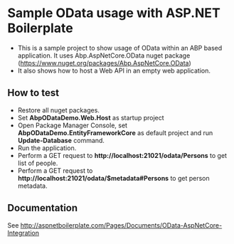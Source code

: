 # Sample OData usage with ASP.NET Boilerplate

* This is a sample project to show usage of OData within an ABP based application. It uses Abp.AspNetCore.OData nuget package (https://www.nuget.org/packages/Abp.AspNetCore.OData)
* It also shows how to host a Web API in an empty web application.

## How to test

* Restore all nuget packages.
* Set __AbpODataDemo.Web.Host__ as startup project
* Open Package Manager Console, set __AbpODataDemo.EntityFrameworkCore__ as default project and run __Update-Database__ command.
* Run the application.
* Perform a GET request to __http://localhost:21021/odata/Persons__ to get list of people.
* Perform a GET request to __http://localhost:21021/odata/$metadata#Persons__ to get person metadata.

## Documentation

See http://aspnetboilerplate.com/Pages/Documents/OData-AspNetCore-Integration
